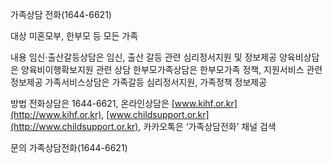 가족상담 전화(1644-6621)

대상
미혼모부, 한부모 등 모든 가족

내용
임신·출산갈등상담은 임신, 출산 갈등 관련 심리정서지원 및 정보제공
양육비상담은 양육비이행확보지원 관련 상담
한부모가족상담은 한부모가족 정책, 지원서비스 관련 정보제공
가족서비스상담은 가족갈등 심리정서지원, 가족정책 정보제공

방법
전화상담은 1644-6621,
온라인상담은 [www.kihf.or.kr](http://www.kihf.or.kr), [www.childsupport.or.kr](http://www.childsupport.or.kr),
카카오톡은 ‘가족상담전화’ 채널 검색

문의
가족상담전화(1644-6621)
